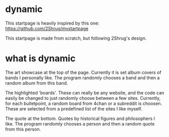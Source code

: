 # dynamic
 
This startpage is heavily inspired by this one: https://github.com/2Shrug/mystartpage

This startpage is made from scratch, but following 2Shrug's design.

# what is dynamic
The art showcase at the top of the page. Currently it is set album covers of bands I personally like. The program randomly chooses a band and then a random album from this band.

The highlighted 'boards'. These can really be any website, and the code can easily be changed to just randomly choose between a few sites. Currently, for each bulletpoint, a random board from 4chan or a subreddit is choosen. These are selected from a predefined list of the sites I like myself.

The quote at the bottom. Quotes by historical figures and philosophers I like. The program randomly chooses a person and then a random quote from this person.

